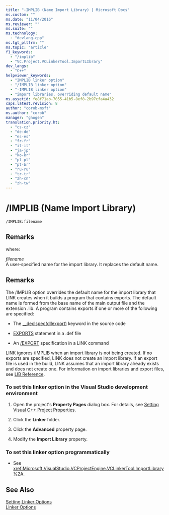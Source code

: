 ```yaml
---
title: "-IMPLIB (Name Import Library) | Microsoft Docs"
ms.custom: ""
ms.date: "11/04/2016"
ms.reviewer: ""
ms.suite: ""
ms.technology: 
  - "devlang-cpp"
ms.tgt_pltfrm: ""
ms.topic: "article"
f1_keywords: 
  - "/implib"
  - "VC.Project.VCLinkerTool.ImportLIbrary"
dev_langs: 
  - "C++"
helpviewer_keywords: 
  - "IMPLIB linker option"
  - "/IMPLIB linker option"
  - "-IMPLIB linker option"
  - "import libraries, overriding default name"
ms.assetid: fe8f71ab-7055-41b5-8ef8-2b97cfa4a432
caps.latest.revision: 8
author: "corob-msft"
ms.author: "corob"
manager: "ghogen"
translation.priority.ht: 
  - "cs-cz"
  - "de-de"
  - "es-es"
  - "fr-fr"
  - "it-it"
  - "ja-jp"
  - "ko-kr"
  - "pl-pl"
  - "pt-br"
  - "ru-ru"
  - "tr-tr"
  - "zh-cn"
  - "zh-tw"
---
```

# /IMPLIB (Name Import Library)
```  
/IMPLIB:filename  
```  
  
## Remarks  
 where:  
  
 *filename*  
 A user-specified name for the import library. It replaces the default name.  
  
## Remarks  
 The /IMPLIB option overrides the default name for the import library that LINK creates when it builds a program that contains exports. The default name is formed from the base name of the main output file and the extension .lib. A program contains exports if one or more of the following are specified:  
  
-   The [__declspec(dllexport)](../../cpp/dllexport-dllimport.md) keyword in the source code  
  
-   [EXPORTS](../../build/reference/exports.md) statement in a .def file  
  
-   An [/EXPORT](../../build/reference/export-exports-a-function.md) specification in a LINK command  
  
 LINK ignores /IMPLIB when an import library is not being created. If no exports are specified, LINK does not create an import library. If an export file is used in the build, LINK assumes that an import library already exists and does not create one. For information on import libraries and export files, see [LIB Reference](../../build/reference/lib-reference.md).  
  
### To set this linker option in the Visual Studio development environment  
  
1.  Open the project's **Property Pages** dialog box. For details, see [Setting Visual C++ Project Properties](../../ide/working-with-project-properties.md).  
  
2.  Click the **Linker** folder.  
  
3.  Click the **Advanced** property page.  
  
4.  Modify the **Import Library** property.  
  
### To set this linker option programmatically  
  
-   See <xref:Microsoft.VisualStudio.VCProjectEngine.VCLinkerTool.ImportLibrary%2A>.  
  
## See Also  
 [Setting Linker Options](../../build/reference/setting-linker-options.md)   
 [Linker Options](../../build/reference/linker-options.md)